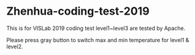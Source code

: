 # Zhenhua-coding-test-2019
This is for VISLab 2019 coding test
level1~level3 are tested by Apache. 

Please press gray button to switch max and min temperature for level1 & level2.
